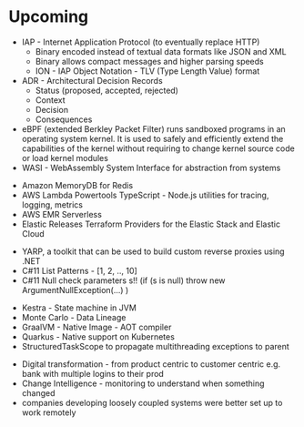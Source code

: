 # Upcoming

- IAP - Internet Application Protocol (to eventually replace HTTP)
  - Binary encoded instead of textual data formats like JSON and XML
  - Binary allows compact messages and higher parsing speeds
  - ION - IAP Object Notation - TLV (Type Length Value) format
- ADR - Architectural Decision Records
  - Status (proposed, accepted, rejected)
  - Context
  - Decision
  - Consequences
- eBPF (extended Berkley Packet Filter) runs sandboxed programs in an operating system kernel. It is used to safely and efficiently extend the capabilities of the kernel without requiring to change kernel source code or load kernel modules
- WASI - WebAssembly System Interface for abstraction from systems

* Amazon MemoryDB for Redis
* AWS Lambda Powertools TypeScript - Node.js utilities for tracing, logging, metrics
* AWS EMR Serverless
* Elastic Releases Terraform Providers for the Elastic Stack and Elastic Cloud

- YARP, a toolkit that can be used to build custom reverse proxies using .NET
- C#11 List Patterns  - [1, 2, .., 10]
- C#11 Null check parameters s!! (if (s is null) throw new ArgumentNullException(...) )

* Kestra - State machine in JVM
* Monte Carlo - Data Lineage
* GraalVM - Native Image - AOT compiler
* Quarkus - Native support on Kubernetes
* StructuredTaskScope to propagate multithreading exceptions to parent

- Digital transformation - from product centric to customer centric e.g. bank with multiple logins to their prod
- Change Intelligence - monitoring to understand when something changed
- companies developing loosely coupled systems were better set up to work remotely
